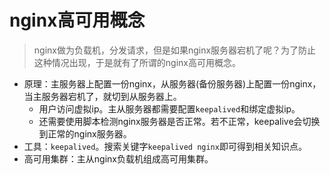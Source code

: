 # nginx高可用概念
> nginx做为负载机，分发请求，但是如果nginx服务器宕机了呢？为了防止这种情况出现，于是就有了所谓的nginx高可用概念。
* 原理：主服务器上配置一份nginx，从服务器(备份服务器)上配置一份nginx，当主服务器宕机了，就切到从服务器上。
  - 用户访问虚拟ip。主从服务器都需要配置`keepalived`和绑定虚拟ip。
  - 还需要使用脚本检测nginx服务器是否正常。若不正常，keepalive会切换到正常的nginx服务器。
* 工具：`keepalived`。搜索关键字`keepalived nginx`即可得到相关知识点。
* 高可用集群：主从nginx负载机组成高可用集群。
